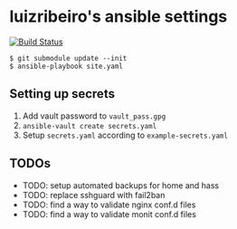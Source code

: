 # luizribeiro's ansible settings

[![Build Status](https://travis-ci.com/luizribeiro/ansible.svg?token=Y5WyECQyFrzmKkJLsCaK&branch=master)](https://travis-ci.com/luizribeiro/ansible)

```
$ git submodule update --init
$ ansible-playbook site.yaml
```

## Setting up secrets

1. Add vault password to `vault_pass.gpg`
2. `ansible-vault create secrets.yaml`
3. Setup `secrets.yaml` according to `example-secrets.yaml`

## TODOs

* TODO: setup automated backups for home and hass
* TODO: replace sshguard with fail2ban
* TODO: find a way to validate nginx conf.d files
* TODO: find a way to validate monit conf.d files
